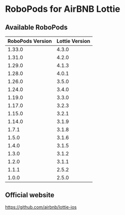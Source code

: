 # RoboPods for AirBNB Lottie

## Available RoboPods

| RoboPods Version | Lottie Version |
|------------------|----------------|
| 1.33.0           | 4.3.0          |
| 1.31.0           | 4.2.0          |
| 1.29.0           | 4.1.3          |
| 1.28.0           | 4.0.1          |
| 1.26.0           | 3.5.0          |
| 1.24.0           | 3.4.0          |
| 1.19.0           | 3.3.0          |
| 1.17.0           | 3.2.3          |
| 1.15.0           | 3.2.1          |
| 1.14.0           | 3.1.9          |
| 1.7.1            | 3.1.8          |
| 1.5.0            | 3.1.6          |
| 1.4.0            | 3.1.5          |
| 1.3.0            | 3.1.2          |
| 1.2.0            | 3.1.1          |
| 1.1.1            | 2.5.2          |
| 1.0.0            | 2.5.0          |

## Official website

https://github.com/airbnb/lottie-ios